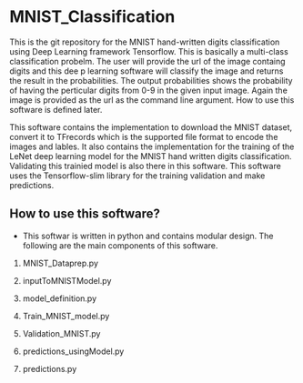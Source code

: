 # MNIST_Classification

This is the git repository for the MNIST hand-written digits classification using Deep Learning framework Tensorflow. This is basically a multi-class classification probelm. The user will provide the url of the image containg digits and this dee p learning software will classify the image and returns the result in the probabilities. The output probabilities shows the probability of having the perticular digits from 0-9 in the given input image. Again the image is provided as the url as the command line argument. How to use this software is defined later. 

This software contains the implementation to download the MNIST dataset, convert it to TFrecords which is the supported file format to encode the images and lables. It also contains the implementation for the training of the LeNet deep learning model for the MNIST hand written digits classification. Validating this trainied model is also there in this software. This software uses the Tensorflow-slim library for the training validation and make predictions.

## How to use this software?

* This softwar is written in python and contains modular design. The following are the main components of this software.

1) MNIST_Dataprep.py

2) inputToMNISTModel.py

3) model_definition.py

4) Train_MNIST_model.py

5) Validation_MNIST.py

6) predictions_usingModel.py

7) predictions.py 




